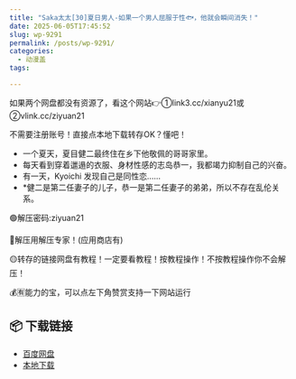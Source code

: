 ```yaml
---
title: "Saka太太[30]夏日男人-如果一个男人屈服于性🐟，他就会瞬间消失！"
date: 2025-06-05T17:45:52
slug: wp-9291
permalink: /posts/wp-9291/
categories:
  - 动漫盖
tags:

---
```


如果两个网盘都没有资源了，看这个网站👉①link3.cc/xianyu21或②vlink.cc/ziyuan21

不需要注册账号！直接点本地下载转存OK？懂吧！

*   一个夏天，夏目健二最终住在乡下他敬佩的哥哥家里。
*   每天看到穿着邋遢的衣服、身材性感的志岛恭一，我都竭力抑制自己的兴奋。
*   有一天，Kyoichi 发现自己是同性恋……
*   \*健二是第二任妻子的儿子，恭一是第二任妻子的弟弟，所以不存在乱伦关系。

🟢解压密码:ziyuan21

🔵解压用解压专家！(应用商店有)

🟡转存的链接网盘有教程！一定要看教程！按教程操作！不按教程操作你不会解压！

💰🈶能力的宝，可以点左下角赞赏支持一下网站运行

## 📦 下载链接
- [百度网盘](https://blziyuan21.com/pay-download/9291?key=79cb9c6015&down_id=0)
- [本地下载](https://blziyuan21.com/pay-download/9291?key=79cb9c6015&down_id=1)

